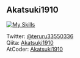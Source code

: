 ## Akatsuki1910
[![My Skills](https://skillicons.dev/icons?i=js,ts,html,css,sass,vue,nuxtjs,react,nextjs)](https://skillicons.dev)

Twitter: [@teruru33550336](https://twitter.com/teruru33550336)  
Qiita: [Akatsuki1910](https://qiita.com/Akatsuki1910)  
AtCoder: [Akatsuki1910](https://atcoder.jp/users/Akatsuki1910)
